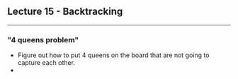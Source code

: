 ## Lecture 15 - Backtracking
---
### "4 queens problem"
- Figure out how to put 4 queens on the board that are not going to capture each other. 
-  